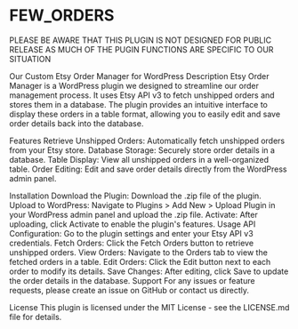 # FEW_ORDERS

PLEASE BE AWARE THAT THIS PLUGIN IS NOT DESIGNED FOR PUBLIC RELEASE AS MUCH OF THE PUGIN FUNCTIONS ARE SPECIFIC TO OUR SITUATION

Our Custom Etsy Order Manager for WordPress
Description
Etsy Order Manager is a WordPress plugin we designed to streamline our order management process. It uses Etsy API v3 to fetch unshipped orders and stores them in a database. The plugin provides an intuitive interface to display these orders in a table format, allowing you to easily edit and save order details back into the database.

Features
Retrieve Unshipped Orders: Automatically fetch unshipped orders from your Etsy store.
Database Storage: Securely store order details in a database.
Table Display: View all unshipped orders in a well-organized table.
Order Editing: Edit and save order details directly from the WordPress admin panel.

Installation
Download the Plugin: Download the .zip file of the plugin.
Upload to WordPress: Navigate to Plugins > Add New > Upload Plugin in your WordPress admin panel and upload the .zip file.
Activate: After uploading, click Activate to enable the plugin's features.
Usage
API Configuration: Go to the plugin settings and enter your Etsy API v3 credentials.
Fetch Orders: Click the Fetch Orders button to retrieve unshipped orders.
View Orders: Navigate to the Orders tab to view the fetched orders in a table.
Edit Orders: Click the Edit button next to each order to modify its details.
Save Changes: After editing, click Save to update the order details in the database.
Support
For any issues or feature requests, please create an issue on GitHub or contact us directly.

License
This plugin is licensed under the MIT License - see the LICENSE.md file for details.
